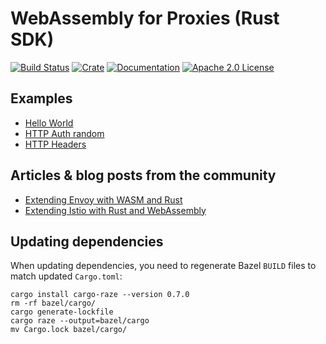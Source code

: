 # WebAssembly for Proxies (Rust SDK)

[![Build Status][build-badge]][build-link]
[![Crate][crate-badge]][crate-link]
[![Documentation][docs-badge]][docs-link]
[![Apache 2.0 License][license-badge]][license-link]


[build-badge]: https://github.com/proxy-wasm/proxy-wasm-rust-sdk/workflows/Rust/badge.svg?branch=master
[build-link]: https://github.com/proxy-wasm/proxy-wasm-rust-sdk/actions?query=workflow%3ARust+branch%3Amaster
[crate-badge]: https://img.shields.io/crates/v/proxy-wasm.svg
[crate-link]: https://crates.io/crates/proxy-wasm
[docs-badge]: https://docs.rs/proxy-wasm/badge.svg
[docs-link]: https://docs.rs/proxy-wasm
[license-badge]: https://img.shields.io/github/license/proxy-wasm/proxy-wasm-rust-sdk
[license-link]: https://github.com/proxy-wasm/proxy-wasm-rust-sdk/blob/master/LICENSE

## Examples

+ [Hello World](./examples/hello_world.rs)
+ [HTTP Auth random](./examples/http_auth_random.rs)
+ [HTTP Headers](./examples/http_headers.rs)

## Articles & blog posts from the community

+ [Extending Envoy with WASM and Rust](https://antweiss.com/blog/extending-envoy-with-wasm-and-rust/)
+ [Extending Istio with Rust and WebAssembly](https://blog.red-badger.com/extending-istio-with-rust-and-webassembly)

## Updating dependencies

When updating dependencies, you need to regenerate Bazel `BUILD` files to match updated `Cargo.toml`:
```
cargo install cargo-raze --version 0.7.0
rm -rf bazel/cargo/
cargo generate-lockfile
cargo raze --output=bazel/cargo
mv Cargo.lock bazel/cargo/
```
